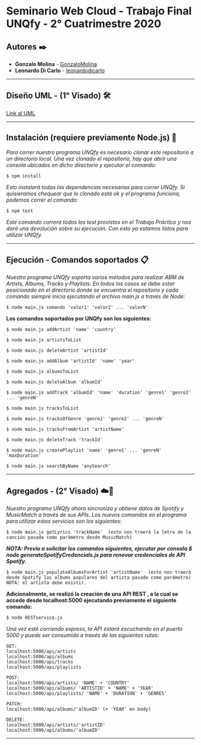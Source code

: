 # Seminario Web Cloud - Trabajo Final UNQfy - 2° Cuatrimestre 2020

## Autores ✒️

* **Gonzalo Molina** - [GonzaloMolina](https://github.com/GonzaloMolina)
* **Leonardo Di Carlo** - [leonardodicarlo](https://github.com/leonardodicarlo)

***

## Diseño UML - (1° Visado) 🛠️

[Link al UML](https://github.com/GonzaloMolina/UNQfy/blob/master/UML/unQify.png)

***

## Instalación (requiere previamente Node.js) 🔧

_Para correr nuestro programa UNQfy es necesario clonar este repositorio a un directorio local._
_Una vez clonado el repositorio, hay que abrir una consola ubicados en dicho directorio y ejecutar el comando:_
```
$ npm install
```
_Esto instalará todas las dependencias necesarias para correr UNQfy. Si quisieramos chequear que lo clonado está ok y el programa funciona, podemos correr el comando:_
```
$ npm test
```
_Este comando correrá todos los test provistos en el Trabajo Práctico y nos dará una devolución sobre su ejecución. Con esto ya estamos listos para utilizar UNQfy._

***

## Ejecución - Comandos soportados 📋

_Nuestro programa UNQfy soporta varios métodos para realizar ABM de Artists, Albums, Tracks y Playlists. En todos los casos se debe estar posicionado en el directorio donde se encuentra el repositorio y cada comando siempre inicia ejecutando el archivo main.js a través de Node:_
```
$ node main.js comando 'valor1' 'valor2' ... 'valorN'
```
**Los comandos soportados por UNQfy son los siguientes:**
```
$ node main.js addArtist 'name' 'country'

$ node main.js artistsToList

$ node main.js deleteArtist 'artistId'

$ node main.js addAlbum 'artistId' 'name' 'year'

$ node main.js albumsToList

$ node main.js deleteAlbum 'albumId'

$ node main.js addTrack 'albumId' 'name' 'duration' 'genre1' 'genre2' ... 'genreN'

$ node main.js tracksToList

$ node main.js tracksOfGenre 'genre1' 'genre2' ... 'genreN'

$ node main.js tracksFromArtist 'artistName'

$ node main.js deleteTrack 'trackId'

$ node main.js createPlaylist 'name' 'genre1' ... 'genreN' 'maxDuration'

$ node main.js searchByName 'anySearch'
```
***
## Agregados - (2° Visado) ☁️💱

_Nuestro programa UNQfy ahora sincroniza y obtiene datos de Spotify y MusicMatch a través de sus APIs. Los nuevos comandos en el programa para utilizar estos servicios son los siguientes:_
```
$ node main.js getLyrics 'trackName'  (esto nos traerá la letra de la canción pasada como parámetro desde MusicMatch)
```
***NOTA: Previo a solicitar los comandos siguientes, ejecutar por consola $ node generateSpotifyCredencials.js para renovar credenciales de API Spotify.***
```
$ node main.js populateAlbumsForArtist 'artistName'  (esto nos traerá desde Spotify los albums populares del artista pasado como parámetro) NOTA: el artista debe existir.
```
**Adicionalmente, se realizó la creación de una API REST , a la cual se accede desde localhost:5000 ejecutando previamente el siguiente comando:**

```
$ node RESTservice.js
```
_Una vez esté corriendo express, la API estará escuchando en el puerto 5000 y puede ser consumida a través de las siguientes rutas:_

```
GET:
localhost:5000/api/artists
localhost:5000/api/albums
localhost:5000/api/tracks
localhost:5000/api/playlists

POST:
localhost:5000/api/artists/ 'NAME' + 'COUNTRY'
localhost:5000/api/albums/ 'ARTISTID' + 'NAME' + 'YEAR'
localhost:5000/api/playlists/ 'NAME' + 'DURATION' + 'GENRES'

PATCH:
localhost:5000/api/albums/'albumID' (+ 'YEAR' en body)

DELETE:
localhost:5000/api/artists/'artistID'
localhost:5000/api/albums/'albumID'
```

***
